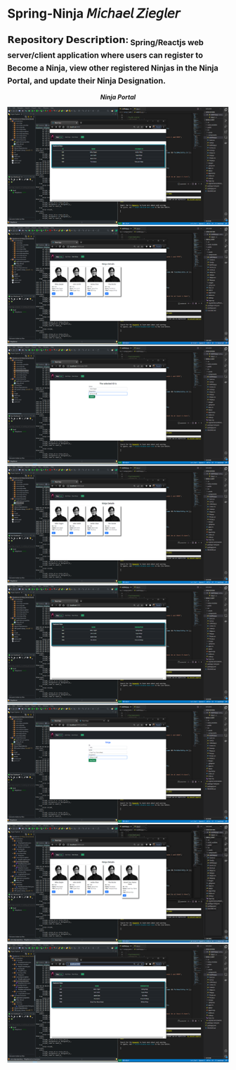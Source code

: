 # Spring-Ninja 𝘔𝘪𝘤𝘩𝘢𝘦𝘭 𝘡𝘪𝘦𝘨𝘭𝘦𝘳
𝗥𝗲𝗽𝗼𝘀𝗶𝘁𝗼𝗿𝘆 𝗗𝗲𝘀𝗰𝗿𝗶𝗽𝘁𝗶𝗼𝗻:<sub>&nbsp;Spring/Reactjs web server/client application where users can register to Become a Ninja, view other registered Ninjas in the Ninja Portal, and update their Ninja Designation.</sub>
-------------------------------------------------------------------------------------------------------------------------------------------
<p align="center"><i><b>Ninja Portal<b><i></p>

![NinjaPortal.PNG](https://github.com/Mikeziegler123/spring-Ninja/blob/master/Images/NinjaPortal.PNG?raw=true)
![ViewNinjas.PNG](https://github.com/Mikeziegler123/spring-Ninja/blob/master/Images/ViewNinjas.PNG?raw=true)
![EditNinja.PNG](https://github.com/Mikeziegler123/spring-Ninja/blob/master/Images/EditNinja.PNG?raw=true)
![EditedNinja.PNG](https://github.com/Mikeziegler123/spring-Ninja/blob/master/Images/EditedNinja.PNG?raw=true)
![EditedPortal.PNG](https://github.com/Mikeziegler123/spring-Ninja/blob/master/Images/EditedPortal.PNG?raw=true)
![AddNinja.PNG](https://github.com/Mikeziegler123/spring-Ninja/blob/master/Images/AddNinja.PNG?raw=true)
![AddedNinja.PNG](https://github.com/Mikeziegler123/spring-Ninja/blob/master/Images/AddedNinja.PNG?raw=true)
![AddedPortal.PNG](https://github.com/Mikeziegler123/spring-Ninja/blob/master/Images/AddedPortal.PNG?raw=true)
